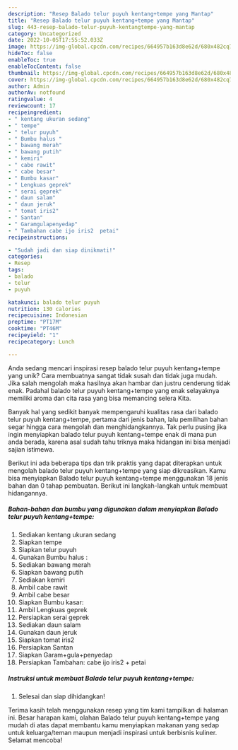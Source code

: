 ```yaml
---
description: "Resep Balado telur puyuh kentang+tempe yang Mantap"
title: "Resep Balado telur puyuh kentang+tempe yang Mantap"
slug: 443-resep-balado-telur-puyuh-kentangtempe-yang-mantap
category: Uncategorized
date: 2022-10-05T17:55:52.033Z
image: https://img-global.cpcdn.com/recipes/664957b163d8e62d/680x482cq70/balado-telur-puyuh-kentangtempe-foto-resep-utama.jpg
hideToc: false
enableToc: true
enableTocContent: false
thumbnail: https://img-global.cpcdn.com/recipes/664957b163d8e62d/680x482cq70/balado-telur-puyuh-kentangtempe-foto-resep-utama.jpg
cover: https://img-global.cpcdn.com/recipes/664957b163d8e62d/680x482cq70/balado-telur-puyuh-kentangtempe-foto-resep-utama.jpg
author: Admin
authorAv: notfound
ratingvalue: 4
reviewcount: 17
recipeingredient:
- " kentang ukuran sedang"
- " tempe"
- " telur puyuh"
- " Bumbu halus "
- " bawang merah"
- " bawang putih"
- " kemiri"
- " cabe rawit"
- " cabe besar"
- " Bumbu kasar"
- " Lengkuas geprek"
- " serai geprek"
- " daun salam"
- " daun jeruk"
- " tomat iris2"
- " Santan"
- " Garamgulapenyedap"
- " Tambahan cabe ijo iris2  petai"
recipeinstructions:

- "Sudah jadi dan siap dinikmati!"
categories:
- Resep
tags:
- balado
- telur
- puyuh

katakunci: balado telur puyuh 
nutrition: 130 calories
recipecuisine: Indonesian
preptime: "PT17M"
cooktime: "PT46M"
recipeyield: "1"
recipecategory: Lunch

---
```





Anda sedang mencari inspirasi resep balado telur puyuh kentang+tempe yang unik? Cara membuatnya sangat tidak susah dan tidak juga mudah. Jika salah mengolah maka hasilnya akan hambar dan justru cenderung tidak enak. Padahal balado telur puyuh kentang+tempe yang enak selayaknya memiliki aroma dan cita rasa yang bisa memancing selera Kita.







Banyak hal yang sedikit banyak mempengaruhi kualitas rasa dari balado telur puyuh kentang+tempe, pertama dari jenis bahan, lalu pemilihan bahan segar hingga cara mengolah dan menghidangkannya. Tak perlu pusing jika ingin menyiapkan balado telur puyuh kentang+tempe enak di mana pun anda berada, karena asal sudah tahu triknya maka hidangan ini bisa menjadi sajian istimewa.






Berikut ini ada beberapa tips dan trik praktis yang dapat diterapkan untuk mengolah balado telur puyuh kentang+tempe yang siap dikreasikan. Kamu bisa menyiapkan Balado telur puyuh kentang+tempe menggunakan 18 jenis bahan dan 0 tahap pembuatan. Berikut ini langkah-langkah untuk membuat hidangannya.

<!--inarticleads1-->

##### Bahan-bahan dan bumbu yang digunakan dalam menyiapkan Balado telur puyuh kentang+tempe:

1. Sediakan  kentang ukuran sedang
1. Siapkan  tempe
1. Siapkan  telur puyuh
1. Gunakan  Bumbu halus :
1. Sediakan  bawang merah
1. Siapkan  bawang putih
1. Sediakan  kemiri
1. Ambil  cabe rawit
1. Ambil  cabe besar
1. Siapkan  Bumbu kasar:
1. Ambil  Lengkuas geprek
1. Persiapkan  serai geprek
1. Sediakan  daun salam
1. Gunakan  daun jeruk
1. Siapkan  tomat iris2
1. Persiapkan  Santan
1. Siapkan  Garam+gula+penyedap
1. Persiapkan  Tambahan: cabe ijo iris2 + petai




<!--inarticleads2-->

##### Instruksi untuk membuat Balado telur puyuh kentang+tempe:


1. Selesai dan siap dihidangkan!



Terima kasih telah menggunakan resep yang tim kami tampilkan di halaman ini. Besar harapan kami, olahan Balado telur puyuh kentang+tempe yang mudah di atas dapat membantu kamu menyiapkan makanan yang sedap untuk keluarga/teman maupun menjadi inspirasi untuk berbisnis kuliner. Selamat mencoba!
